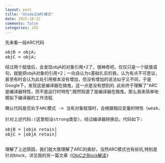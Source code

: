 ```yaml
---
layout: post
title: "XCode之ARC模式"
date: 2015-10-22
comments: false
categories: iOS
---
```


先来看一段ARC代码
<pre>
objB = objA;
objC = objA;
</pre>
经过两个赋值后，会发现objA的对象引用+2了，很神奇吧，仅仅只是一个赋值语句，就能把objA对象的引用+2；一向自认为c基础扎实的我，认为有点不可思议，甚至有时会认为此处引用根本没有增加，但没有增加的说法似乎又不同，于是Google下，发现这是编译器在搞鬼，这一点是没有想到的. 此处终于理解了“ARC是编译器特性，而不是运行时特性”;既然知道了是编译器在搞鬼，那么我来简单地模拟下编译器的工作流程.
<pre>
确认代码是否处于ARC模式 -> 当有对象赋值时，会根据相应变量的特性（weak、strong...）进行相应的代码修改

针对上述代码:(这里假设strong类型)，经过编译器转换后，代码如下:

objB = [objA retain]
objC = [objA retain]

</pre>

理解了上述原因，我们就大致理解了ARC的奥妙，当然ARC模式也有些坑,特别是针对block，详见我的另一篇文章《[ObjC之Block解读](http://wenva.github.io/ios/2015/10/09/ObjC%E4%B9%8BBlock%E8%A7%A3%E8%AF%BB.html)》